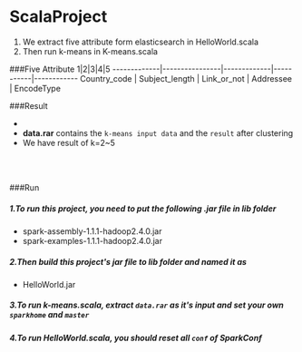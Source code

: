 # ScalaProject
1. We extract five attribute form elasticsearch in HelloWorld.scala  </br>
2. Then run k-means in K-means.scala </br>

###Five Attribute
 1|2|3|4|5
-------------|----------------|-------------|-----------|------------
Country_code | Subject_length | Link_or_not | Addressee | EncodeType                       

###Result
*  <br/>
 *  **data.rar** contains the `k-means input data` and the `result` after clustering
 * We have result of k=2~5
<br/>
<br/>

###Run

##### 1.To run this project, you need to put the following .jar file in lib folder
- spark-assembly-1.1.1-hadoop2.4.0.jar
- spark-examples-1.1.1-hadoop2.4.0.jar

##### 2.Then build this project's jar file to lib folder and named it as
- HelloWorld.jar

##### 3.To run k-means.scala, extract `data.rar` as it's input and set your own `sparkhome` and `master`
##### 4.To run HelloWorld.scala, you should reset all `conf` of SparkConf
